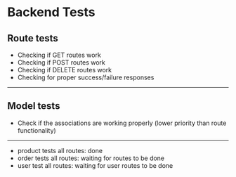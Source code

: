 # Backend Tests

## Route tests

- Checking if GET routes work
- Checking if POST routes work
- Checking if DELETE routes work
- Checking for proper success/failure responses

---

## Model tests

- Check if the associations are working properly (lower priority than route functionality)

---

- product tests all routes: done
- order tests all routes: waiting for routes to be done
- user test all routes: waiting for user routes to be done
